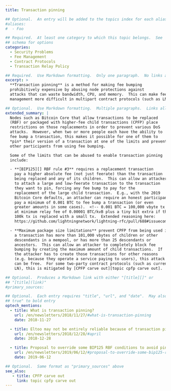 ```yaml
---
title: Transaction pinning

## Optional.  An entry will be added to the topics index for each alias
#aliases:
#  - Foo

## Required.  At least one category to which this topic belongs.  See
## schema for options
categories:
  - Security Problems
  - Fee Management
  - Contract Protocols
  - Transaction Relay Policy

## Required.  Use Markdown formatting.  Only one paragraph.  No links allowed.
excerpt: >
  **Transaction pinning** is a method for making fee bumping
  prohibitively expensive by abusing node protections against
  attacks that can waste bandwidth, CPU, and memory.  This can make fee
  management more difficult in multipart contract protocols (such as LN).

## Optional.  Use Markdown formatting.  Multiple paragraphs.  Links allowed.
extended_summary: |
  Nodes such as Bitcoin Core that allow transactions to be replaced
  (RBF) or packaged with higher-fee child transactions (CPFP) place
  restrictions on those replacements in order to prevent various DoS
  attacks.  However, when two or more people each have the ability to
  fee bump a transaction, this makes it possible for one of them to
  *pin* their version of a transaction at one of the limits and prevent
  other participants from using fee bumping.

  Some of the limits that can be abused to enable transaction pinning
  include:

  - **[BIP125][] RBF rule #3** requires a replacement transaction
    pay a higher absolute fee (not just feerate) than the transaction
    being replaced and any of its children.  This can allow an attacker
    to attach a large and low-feerate transaction to the transaction
    they want to pin, forcing any fee bump to pay for the
    replacement of the large child transaction.  E.g., with the 2019
    Bitcoin Core defaults, an attacker can require an honest participant
    pay a minimum of 0.001 BTC to fee bump a transaction (or even
    greater amounts in some cases).  <!-- 0.001 BTC = 100,000 vbyte tx
    at minimum relay fee of 0.00001 BTC/kvB plus a tiny bit extra if the
    100k tx is replaced with a small tx.  Extended reasoning here:
    https://github.com/lightningnetwork/lightning-rfc/pull/688#issuecomment-549951387 -->

  - **Maximum package size limitations** prevent CPFP from being used if
    a transaction has more than 101,000 vbytes of children or other
    descendants in a mempool, or has more than 25 descendants or
    ancestors.  This can allow an attacker to completely block fee
    bumping by creating the maximum amount of child transactions.  If
    the attacker has to create those transactions for other reasons
    (e.g. because they operate a service paying to users), this attack
    can be free.  For some two-party contract protocols (such as current
    LN), this is mitigated by [CPFP carve out][topic cpfp carve out].

## Optional.  Produces a Markdown link with either "[title][]" or
## "[title](link)"
#primary_sources:

## Optional.  Each entry requires "title", "url", and "date".  May also use "feature:
## true" to bold entry
optech_mentions:
  - title: What is transaction pinning?
    url: /en/newsletters/2018/11/27/#what-is-transaction-pinning
    date: 2018-11-27

  - title: Eltoo may not be entirely reliable because of transaction pinning
    url: /en/newsletters/2018/12/28/#april
    date: 2018-12-28

  - title: Proposal to override some BIP125 RBF conditions to avoid pinning
    url: /en/newsletters/2019/06/12/#proposal-to-override-some-bip125-rbf-conditions
    date: 2019-06-12

## Optional.  Same format as "primary_sources" above
see_also:
   - title: CPFP carve out
     link: topic cpfp carve out
---
```

